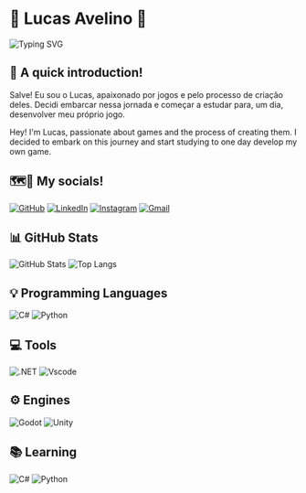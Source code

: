 # 👾 Lucas Avelino 👾

![Typing SVG](https://readme-typing-svg.herokuapp.com?font=Fira+Code&size=18&pause=1500&color=00FFFF&width=700&lines=Salve!+Pode+me+chamar+de+Lucas,+sou+um+desenvolvedor+de+jogos.;+Boas+vindas+ao+meu+GitHub.;Hello!+My+name+is+Lucas,+I'm+a+Game+Developer.;+Welcome+to+my+GitHub.)

## 🌌 A quick introduction! 
Salve! Eu sou o Lucas, apaixonado por jogos e pelo processo de criação deles. Decidi embarcar nessa jornada e começar a estudar para, um dia, desenvolver meu próprio jogo.

Hey! I'm Lucas, passionate about games and the process of creating them. I decided to embark on this journey and start studying to one day develop my own game.

## 🗺🧭 My socials!
[![GitHub](https://img.shields.io/badge/GitHub-100000?style=for-the-badge&logo=github&logoColor=white)](https://github.com/aveLucas)
[![LinkedIn](https://img.shields.io/badge/LinkedIn-00FFFF?style=for-the-badge&logo=linkedin&logoColor=black)](https://www.linkedin.com/in/lucasavelino-dev/)
[![Instagram](https://img.shields.io/badge/-Instagram-%23E4405F?style=for-the-badge&logo=instagram&logoColor=black)](https://www.instagram.com/itsmelusca/)
[![Gmail](https://img.shields.io/badge/Gmail-333333?style=for-the-badge&logo=gmail&logoColor=red)](mailto:lucasave06@gmail.com)

## 📊 GitHub Stats
![GitHub Stats](https://github-readme-stats.vercel.app/api?username=aveLucas&theme=transparent&bg_color=000&border_color=00FFFF&show_icons=true&icon_color=00FFFF&title_color=E94D5F&text_color=FFF&align="left")
![Top Langs](https://github-readme-stats-git-masterrstaa-rickstaa.vercel.app/api/top-langs/?username=aveLucas&bg_color=000&border_color=00FFFF&title_color=E94D5F&text_color=FFF&hide=javascript)

## 💡 Programming Languages
![C#](https://img.shields.io/badge/C%23-239120?style=for-the-badge&logo=c-sharp&logoColor=white)
![Python](https://img.shields.io/badge/python-3670A0?style=for-the-badge&logo=python&logoColor=ffdd54)
## 💻 Tools 
![.NET](https://img.shields.io/badge/.NET-5C2D91?style=for-the-badge&logo=.net&logoColor=white)
![Vscode](https://img.shields.io/badge/Vscode-007ACC?style=for-the-badge&logo=visual-studio-code&logoColor=white)

## ⚙️ Engines
![Godot](https://img.shields.io/badge/Godot%20Engine-478CBF?logo=godotengine&logoColor=fff&style=flat)
![Unity](https://img.shields.io/badge/Unity-100000?style=flat-square&logo=unity&logoColor=white)

## 📚 Learning
![C#](https://img.shields.io/badge/C%23-239120?style=for-the-badge&logo=c-sharp&logoColor=white)
![Python](https://img.shields.io/badge/python-3670A0?style=for-the-badge&logo=python&logoColor=ffdd54)



